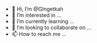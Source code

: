 - 👋 Hi, I’m @GIngetkah
- 👀 I’m interested in ...
- 🌱 I’m currently learning ...
- 💞️ I’m looking to collaborate on ...
- 📫 How to reach me ...

<!---
GIngetkah/GIngetkah is a ✨ special ✨ repository because its `README.md` (this file) appears on your GitHub profile.
You can click the Preview link to take a look at your changes.
--->
